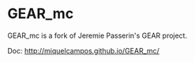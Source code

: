 GEAR_mc
=======

 GEAR_mc is a fork of Jeremie Passerin's GEAR project.
 
 Doc: http://miquelcampos.github.io/GEAR_mc/
